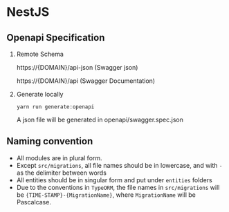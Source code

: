 # NestJS

## Openapi Specification

1. Remote Schema

   https://{DOMAIN}/api-json (Swagger json)
   
   https://{DOMAIN}/api (Swagger Documentation)
   
2. Generate locally

       yarn run generate:openapi
    
   A json file will be generated in openapi/swagger.spec.json

## Naming convention
- All modules are in plural form. 
- Except `src/migrations`, all file names should be in lowercase, and with `-` as the delimiter between words
- All entities should be in singular form and put under `entities` folders
- Due to the conventions in `TypeORM`, the file names in `src/migrations` will be `{TIME-STAMP}-{MigrationName}`, where `MigrationName` will be Pascalcase.
